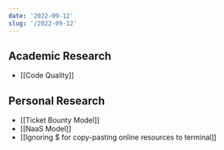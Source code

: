 ```yaml
---
date: '2022-09-12'
slug: '/2022-09-12'
---
```


## Academic Research

- [[Code Quality]]

## Personal Research

- [[Ticket Bounty Model]]
- [[NaaS Model]]
- [[Ignoring $ for copy-pasting online resources to terminal]]
